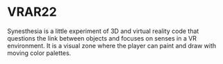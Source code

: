 # VRAR22
Synesthesia is a little experiment of 3D and virtual reality code that questions the link between objects and focuses on senses in a VR environment. It is a visual zone where the player can paint and draw with moving color palettes.
